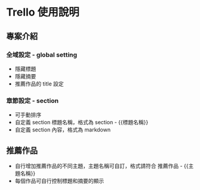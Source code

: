 # Trello 使用說明

## 專案介紹

### 全域設定 - global setting

- 隱藏標題
- 隱藏摘要
- 推薦作品的 title 設定

### 章節設定 - section

- 可手動排序
- 自定義 section 標題名稱，格式為 section - {{標題名稱}}
- 自定義 section 內容，格式為 markdown

## 推薦作品

- 自行增加推薦作品的不同主題，主題名稱可自訂，格式請符合 推薦作品 - {{主題名稱}}
- 每個作品可自行控制標題和摘要的顯示